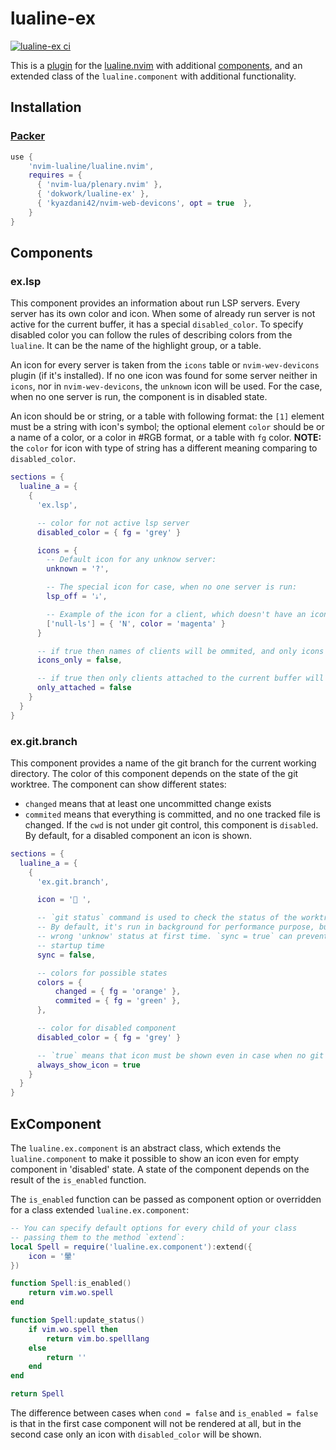 # lualine-ex

[![lualine-ex ci](https://github.com/dokwork/lualine-ex/actions/workflows/ci.yml/badge.svg)](https://github.com/dokwork/lualine-ex/actions/workflows/ci.yml)

This is a [plugin](https://github.com/nvim-lualine/lualine.nvim/wiki/Plugins) 
for the [lualine.nvim](https://github.com/nvim-lualine/lualine.nvim) 
with additional [components](#Components), and an extended class of the `lualine.component` with additional functionality.

## Installation

### [Packer](https://github.com/wbthomason/packer.nvim)

```lua
use {
    'nvim-lualine/lualine.nvim',
    requires = { 
      { 'nvim-lua/plenary.nvim' },
      { 'dokwork/lualine-ex' },
      { 'kyazdani42/nvim-web-devicons', opt = true  },
    }
}
```

## Components

### ex.lsp

This component provides an information about run LSP servers. Every server has its own color and icon.
When some of already run server is not active for the current buffer, it has a special `disabled_color`.
To specify disabled color you can follow the rules of describing colors from the `lualine`. It can
be the name of the highlight group, or a table.

An icon for every server is taken from the `icons` table or `nvim-wev-devicons` plugin (if it's installed). 
If no one icon was found for some server neither in `icons`, nor in `nvim-wev-devicons`, the `unknown` icon 
will be used. For the case, when no one server is run, the component is in disabled state.

An icon should be or string, or a table with following format: the `[1]` element must be a string with
icon's symbol; the optional element `color` should be or a name of a color, or a color in #RGB format, 
or a table with `fg` color. **NOTE:** the `color` for icon with type of string has a different
meaning comparing to `disabled_color`.  

```lua
sections = {
  lualine_a = {
    {
      'ex.lsp',

      -- color for not active lsp server
      disabled_color = { fg = 'grey' }

      icons = {
        -- Default icon for any unknow server:
        unknown = '?', 

        -- The special icon for case, when no one server is run:
        lsp_off = 'ﮤ',

        -- Example of the icon for a client, which doesn't have an icon in `nvim-web-devicons`:
        ['null-ls'] = { 'N', color = 'magenta' }
      }

      -- if true then names of clients will be ommited, and only icons used:
      icons_only = false,

      -- if true then only clients attached to the current buffer will be showen:
      only_attached = false
    }
  }
}
```

### ex.git.branch

This component provides a name of the git branch for the current working directory.
The color of this component depends on the state of the git worktree. The component
can show different states:
  - `changed` means that at least one uncommitted change exists
  - `commited` means that everything is committed, and no one tracked file is changed.
If the `cwd` is not under git control, this component is `disabled`. By default, for a disabled 
component an icon is shown.

```lua
sections = {
  lualine_a = {
    {
      'ex.git.branch',

      icon = ' ',

      -- `git status` command is used to check the status of the worktree.
      -- By default, it's run in background for performance purpose, but it could lead to
      -- wrong 'unknow' status at first time. `sync = true` can prevent it, but it degrades 
      -- startup time 
      sync = false, 

      -- colors for possible states
      colors = {
          changed = { fg = 'orange' },
          commited = { fg = 'green' },
      },

      -- color for disabled component
      disabled_color = { fg = 'grey' }

      -- `true` means that icon must be shown even in case when no git repository
      always_show_icon = true
    }
  }
}
```

## ExComponent

The `lualine.ex.component` is an abstract class, which extends the `lualine.component` to make it possible to
show an icon even for empty component in 'disabled' state. A state of the component depends on the result
of the `is_enabled` function.

The `is_enabled` function can be passed as component option or overridden for a class extended
`lualine.ex.component`:

```lua
-- You can specify default options for every child of your class
-- passing them to the method `extend`: 
local Spell = require('lualine.ex.component'):extend({
    icon = '暈'
})

function Spell:is_enabled()
    return vim.wo.spell
end

function Spell:update_status()
    if vim.wo.spell then
        return vim.bo.spelllang
    else
        return ''
    end
end

return Spell
```

The difference between cases when `cond = false` and `is_enabled = false` is that in the first case
component will not be rendered at all, but in the second case only an icon with `disabled_color` will be shown. 

